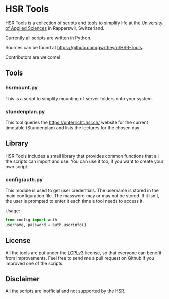HSR Tools
=========

HSR Tools is a collection of scripts and tools to simplify life at the
[University of Applied Sciences](http://hsr.ch/) in Rapperswil, Switzerland.

Currently all scripts are written in Python.

Sources can be found at https://github.com/gwrtheyrn/HSR-Tools.

Contributors are welcome!


Tools
-----

### hsrmount.py ###

This is a script to simplify mounting of server folders onto your system.

### stundenplan.py ###

This tool queries the https://unterricht.hsr.ch/ website for the current
timetable (Stundenplan) and lists the lectures for the chosen day.


Library
-------

HSR Tools includes a small library that provides common functions that all the
scripts can import and use. You can use it too, if you want to create your own
script.

### config/auth.py ###

This module is used to get user credentials. The username is stored in the main
configuration file. The massword may or may not be stored. If it isn't, the
user is prompted to enter it each time a tool needs to access it.

Usage:

```python
from config import auth
username, password = auth.userinfo()
```


License
-------

All the tools are put under the [LGPLv3](http://www.gnu.org/licenses/lgpl.html)
license, so that everyone can benefit from improvements. Feel free to send me
a pull request on Github if you improved one of the scripts.


Disclaimer
----------

All the scripts are inofficial and not supported by the HSR.
